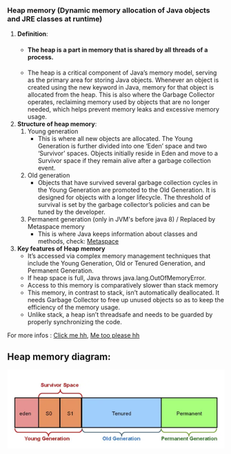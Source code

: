 ### Heap memory (Dynamic memory allocation of Java objects and JRE classes at runtime)
1. **Definition**:
   - #### The heap is a part in memory that is shared by all threads of a process.
   - The heap is a critical component of Java’s memory model, serving as the primary area for storing Java objects. Whenever an object is created using the new keyword in Java, memory for that object is allocated from the heap. This is also where the Garbage Collector operates, reclaiming memory used by objects that are no longer needed, which helps prevent memory leaks and excessive memory usage.
2. **Structure of heap memory**:
   1. Young generation
      - This is where all new objects are allocated. The Young Generation is further divided into one ‘Eden’ space and two ‘Survivor’ spaces. Objects initially reside in Eden and move to a Survivor space if they remain alive after a garbage collection event.
   2. Old generation
      - Objects that have survived several garbage collection cycles in the Young Generation are promoted to the Old Generation. It is designed for objects with a longer lifecycle. The threshold of survival is set by the garbage collector’s policies and can be tuned by the developer.
   3. Permanent generation (only in JVM's before java 8) / Replaced by Metaspace memory
      - This is where Java keeps information about classes and methods, check: [Metaspace](../metaspace/Metaspace.md)
3. **Key features of Heap memory**
   - It’s accessed via complex memory management techniques that include the Young Generation, Old or Tenured Generation, and Permanent Generation.
   - If heap space is full, Java throws java.lang.OutOfMemoryError.
   - Access to this memory is comparatively slower than stack memory
   - This memory, in contrast to stack, isn’t automatically deallocated. It needs Garbage Collector to free up unused objects so as to keep the efficiency of the memory usage.
   - Unlike stack, a heap isn’t threadsafe and needs to be guarded by properly synchronizing the code.

For more infos : [Click me hh](https://medium.com/@perspectivementor/java-memory-management-and-garbage-collection-fdf227569a61),
[Me too please hh](https://medium.com/@b.stoilov/everything-you-need-to-know-about-the-java-garbage-collector-8537459bf1a2)
## Heap memory diagram:
![Heap-memory](Heap-memory.png)